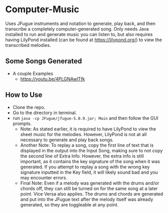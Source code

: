 # Computer-Music
Uses JFugue instruments and notation to generate, play back, and then transcribe a completely computer-generated song.
Only needs Java installed to run and generate music you can listen to, but also requires having LilyPond installed 
(can be found at https://lilypond.org/) to view the transcribed melodies.

## Some Songs Generated
- A couple Examples 
  - https://youtu.be/4PLGNAwlTfk

## How to Use
- Clone the repo.
- Go to the directory in terminal.
- run `java -cp JFugue/jfugue-5.0.9.jar; Main` and then follow the GUI prompts.
  -  Note: As stated earlier, it is required to have LilyPond to view the sheet music for the melodies.
  However, LilyPond is not at all necessary to generate and play back songs.
  -  Another Note: To replay a song, copy the first line of text that is displayed in the output
  into the Input Song, making sure to not copy the second line of Extra Info. However, the extra info is still important,
  as it contains the key signature of the song when it was generated. If you attempt to replay a song with the wrong
  key signature inputted in the Key field, it will likely sound bad and you may encounter errors.
  -  Final Note: Even if a melody was generated with the drums and/or chords off, they can still be turned 
  on for the same song at a later point. Vice Versa also applies. The drums and chords are generated and put into the 
  JFugue text after the melody itself was already generated, so they are toggleable at any point.
